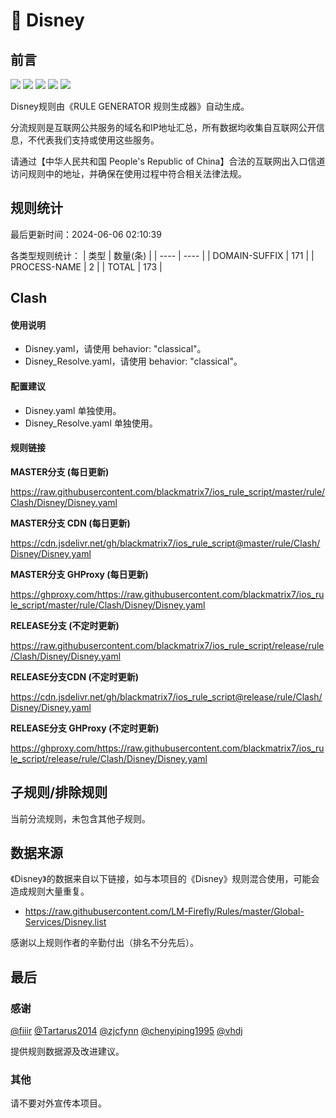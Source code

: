 # 🧸 Disney

## 前言

![](https://shields.io/badge/-移除重复规则-ff69b4) ![](https://shields.io/badge/-DOMAIN与DOMAIN--SUFFIX合并-green) ![](https://shields.io/badge/-DOMAIN--SUFFIX间合并-critical) ![](https://shields.io/badge/-DOMAIN--SUFFIX与DOMAIN--KEYWORD合并-blue) ![](https://shields.io/badge/-IP--CIDR(6)合并-blueviolet) 

Disney规则由《RULE GENERATOR 规则生成器》自动生成。

分流规则是互联网公共服务的域名和IP地址汇总，所有数据均收集自互联网公开信息，不代表我们支持或使用这些服务。

请通过【中华人民共和国 People's Republic of China】合法的互联网出入口信道访问规则中的地址，并确保在使用过程中符合相关法律法规。

## 规则统计

最后更新时间：2024-06-06 02:10:39

各类型规则统计：
| 类型 | 数量(条)  | 
| ---- | ----  |
| DOMAIN-SUFFIX | 171  | 
| PROCESS-NAME | 2  | 
| TOTAL | 173  | 


## Clash 

#### 使用说明
- Disney.yaml，请使用 behavior: "classical"。
- Disney_Resolve.yaml，请使用 behavior: "classical"。

#### 配置建议
- Disney.yaml 单独使用。
- Disney_Resolve.yaml 单独使用。

#### 规则链接
**MASTER分支 (每日更新)**

https://raw.githubusercontent.com/blackmatrix7/ios_rule_script/master/rule/Clash/Disney/Disney.yaml

**MASTER分支 CDN (每日更新)**

https://cdn.jsdelivr.net/gh/blackmatrix7/ios_rule_script@master/rule/Clash/Disney/Disney.yaml

**MASTER分支 GHProxy (每日更新)**

https://ghproxy.com/https://raw.githubusercontent.com/blackmatrix7/ios_rule_script/master/rule/Clash/Disney/Disney.yaml

**RELEASE分支 (不定时更新)**

https://raw.githubusercontent.com/blackmatrix7/ios_rule_script/release/rule/Clash/Disney/Disney.yaml

**RELEASE分支CDN (不定时更新)**

https://cdn.jsdelivr.net/gh/blackmatrix7/ios_rule_script@release/rule/Clash/Disney/Disney.yaml

**RELEASE分支 GHProxy (不定时更新)**

https://ghproxy.com/https://raw.githubusercontent.com/blackmatrix7/ios_rule_script/release/rule/Clash/Disney/Disney.yaml

## 子规则/排除规则


当前分流规则，未包含其他子规则。

## 数据来源

《Disney》的数据来自以下链接，如与本项目的《Disney》规则混合使用，可能会造成规则大量重复。

- https://raw.githubusercontent.com/LM-Firefly/Rules/master/Global-Services/Disney.list


感谢以上规则作者的辛勤付出（排名不分先后）。

## 最后

### 感谢

[@fiiir](https://github.com/fiiir) [@Tartarus2014](https://github.com/Tartarus2014) [@zjcfynn](https://github.com/zjcfynn) [@chenyiping1995](https://github.com/chenyiping1995) [@vhdj](https://github.com/vhdj)

提供规则数据源及改进建议。

### 其他

请不要对外宣传本项目。